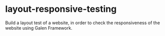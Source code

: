 # layout-responsive-testing
Build a layout test of a website, in order to check the responsiveness of the website using Galen Framework.
